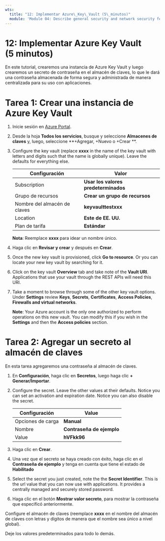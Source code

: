 ```yaml
---
wts:
  title: "12: Implementar Azure\_Key\_Vault (5\_minutos)"
  module: 'Module 04: Describe general security and network security features'
---
```

# <a name="12---implement-azure-key-vault-5-min"></a>12: Implementar Azure Key Vault (5 minutos)

En este tutorial, crearemos una instancia de Azure Key Vault y luego crearemos un secreto de contraseña en el almacén de claves, lo que le dará una contraseña almacenada de forma segura y administrada de manera centralizada para su uso con aplicaciones.

# <a name="task-1-create-an-azure-key-vault"></a>Tarea 1: Crear una instancia de Azure Key Vault 

1. Inicie sesión en [Azure Portal](https://portal.azure.com).

2. Desde la hoja **Todos los servicios**, busque y seleccione **Almacenes de claves** y, luego, seleccione **+Agregar, +Nuevo o +Crear **.

3. Configure the key vault (replace <bpt id="p1">**</bpt>xxxx<ept id="p1">**</ept> in the name of the key vault with letters and digits such that the name is globally unique). Leave the defaults for everything else.

    | Configuración | Valor | 
    | --- | --- |
    | Subscription | **Usar los valores predeterminados** |
    | Grupo de recursos | **Crear un grupo de recursos** |
    | Nombre del almacén de claves | **keyvaulttestxxx** |
    | Location | **Este de EE. UU.** |
    | Plan de tarifa | **Estándar** |
    
    **Nota**: Reemplace **xxxx** para idear un nombre único.
4. Haga clic en **Revisar y crear** y después en **Crear**. 

5. Once the new key vault is provisioned, click <bpt id="p1">**</bpt>Go to resource<ept id="p1">**</ept>. Or you can locate your new key vault by searching for it. 

6. Click on the key vault <bpt id="p1">**</bpt>Overview<ept id="p1">**</ept> tab and take note of the <bpt id="p2">**</bpt>Vault URI<ept id="p2">**</ept>. Applications that use your vault through the REST APIs will need this URI.

7. Take a moment to browse through some of the other key vault options. Under <bpt id="p1">**</bpt>Settings<ept id="p1">**</ept> review <bpt id="p2">**</bpt>Keys<ept id="p2">**</ept>, <bpt id="p3">**</bpt>Secrets<ept id="p3">**</ept>, <bpt id="p4">**</bpt>Certificates<ept id="p4">**</ept>, <bpt id="p5">**</bpt>Access Policies<ept id="p5">**</ept>, <bpt id="p6">**</bpt>Firewalls and virtual networks<ept id="p6">**</ept>.

    <bpt id="p1">**</bpt>Note<ept id="p1">**</ept>: Your Azure account is the only one authorized to perform operations on this new vault. You can modify this if you wish in the <bpt id="p1">**</bpt>Settings<ept id="p1">**</ept> and then the <bpt id="p2">**</bpt>Access policies<ept id="p2">**</ept> section.

# <a name="task-2-add-a-secret-to-the-key-vault"></a>Tarea 2: Agregar un secreto al almacén de claves
        
En esta tarea agregaremos una contraseña al almacén de claves. 

1. En **Configuración**, haga clic en **Secretos**, luego haga clic **+ Generar/Importar**.

2. Configure the secret. Leave the other values at their defaults. Notice you can set an activation and expiration date. Notice you can also disable the secret.

    | Configuración | Value | 
    | --- | --- |
    | Opciones de carga | **Manual** |
    | Nombre | **Contraseña de ejemplo** |
    | Value | **hVFkk96** |

3. Haga clic en **Crear**.

4. Una vez que el secreto se haya creado con éxito, haga clic en el **Contraseña de ejemplo** y tenga en cuenta que tiene el estado de **Habilitado**

5. Select the secret you just created, note the the <bpt id="p1">**</bpt>Secret Identifier<ept id="p1">**</ept>. This is the url value that you can now use with applications. It provides a centrally managed and securely stored password. 

6. Haga clic en el botón **Mostrar valor secreto**, para mostrar la contraseña que especificó anteriormente.


Configure el almacén de claves (reemplace **xxxx** en el nombre del almacén de claves con letras y dígitos de manera que el nombre sea único a nivel global).

Deje los valores predeterminados para todo lo demás.
